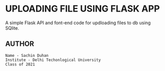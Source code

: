 # UPLOADING FILE USING FLASK APP

A simple Flask API and font-end code for updloading files to db using SQlite.

## AUTHOR 
```
Name - Sachin Duhan
Institute - Delhi Techonlogical University
Class of 2021

```
